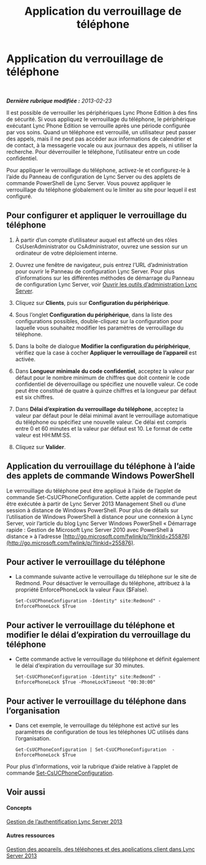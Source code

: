 ﻿---
title: Application du verrouillage de téléphone
TOCTitle: Application du verrouillage de téléphone
ms:assetid: 1f89298b-aea9-4952-93ca-0270b565792b
ms:mtpsurl: https://technet.microsoft.com/fr-fr/library/Gg520963(v=OCS.15)
ms:contentKeyID: 49296458
ms.date: 05/20/2016
mtps_version: v=OCS.15
ms.translationtype: HT
---

# Application du verrouillage de téléphone

 

_**Dernière rubrique modifiée :** 2013-02-23_

Il est possible de verrouiller les périphériques Lync Phone Edition à des fins de sécurité. Si vous appliquez le verrouillage du téléphone, le périphérique exécutant Lync Phone Edition se verrouille après une période configurée par vos soins. Quand un téléphone est verrouillé, un utilisateur peut passer des appels, mais il ne peut pas accéder aux informations de calendrier et de contact, à la messagerie vocale ou aux journaux des appels, ni utiliser la recherche. Pour déverrouiller le téléphone, l’utilisateur entre un code confidentiel.

Pour appliquer le verrouillage du téléphone, activez-le et configurez-le à l’aide du Panneau de configuration de Lync Server ou des applets de commande PowerShell de Lync Server. Vous pouvez appliquer le verrouillage du téléphone globalement ou le limiter au site pour lequel il est configuré.

## Pour configurer et appliquer le verrouillage du téléphone

1.  À partir d’un compte d’utilisateur auquel est affecté un des rôles CsUserAdministrator ou CsAdministrator, ouvrez une session sur un ordinateur de votre déploiement interne.

2.  Ouvrez une fenêtre de navigateur, puis entrez l’URL d’administration pour ouvrir le Panneau de configuration Lync Server. Pour plus d’informations sur les différentes méthodes de démarrage du Panneau de configuration Lync Server, voir [Ouvrir les outils d’administration Lync Server](lync-server-2013-open-lync-server-administrative-tools.md).

3.  Cliquez sur **Clients**, puis sur **Configuration du périphérique**.

4.  Sous l’onglet **Configuration du périphérique**, dans la liste des configurations possibles, double-cliquez sur la configuration pour laquelle vous souhaitez modifier les paramètres de verrouillage du téléphone.

5.  Dans la boîte de dialogue **Modifier la configuration du périphérique**, vérifiez que la case à cocher **Appliquer le verrouillage de l’appareil** est activée.

6.  Dans **Longueur minimale du code confidentiel**, acceptez la valeur par défaut pour le nombre minimum de chiffres que doit contenir le code confidentiel de déverrouillage ou spécifiez une nouvelle valeur. Ce code peut être constitué de quatre à quinze chiffres et la longueur par défaut est six chiffres.

7.  Dans **Délai d’expiration du verrouillage du téléphone**, acceptez la valeur par défaut pour le délai minimal avant le verrouillage automatique du téléphone ou spécifiez une nouvelle valeur. Ce délai est compris entre 0 et 60 minutes et la valeur par défaut est 10. Le format de cette valeur est HH:MM:SS.

8.  Cliquez sur **Valider**.

## Application du verrouillage du téléphone à l’aide des applets de commande Windows PowerShell

Le verrouillage du téléphone peut être appliqué à l’aide de l’applet de commande Set-CsUCPhoneConfiguration. Cette applet de commande peut être exécutée à partir de Lync Server 2013 Management Shell ou d’une session à distance de Windows PowerShell. Pour plus de détails sur l’utilisation de Windows PowerShell à distance pour une connexion à Lync Server, voir l’article du blog Lync Server Windows PowerShell « Démarrage rapide : Gestion de Microsoft Lync Server 2010 avec PowerShell à distance » à l’adresse [http://go.microsoft.com/fwlink/p/?linkId=255876](http://go.microsoft.com/fwlink/p/?linkid=255876).

## Pour activer le verrouillage du téléphone

  - La commande suivante active le verrouillage du téléphone sur le site de Redmond. Pour désactiver le verrouillage du téléphone, attribuez à la propriété EnforcePhoneLock la valeur Faux ($False).
    
        Set-CsUCPhoneConfiguration -Identity" site:Redmond" -EnforcePhoneLock $True

## Pour activer le verrouillage du téléphone et modifier le délai d’expiration du verrouillage du téléphone

  - Cette commande active le verrouillage du téléphone et définit également le délai d’expiration du verrouillage sur 30 minutes.
    
        Set-CsUCPhoneConfiguration -Identity" site:Redmond" -EnforcePhoneLock $True -PhoneLockTimeout "00:30:00"

## Pour activer le verrouillage du téléphone dans l’organisation

  - Dans cet exemple, le verrouillage du téléphone est activé sur les paramètres de configuration de tous les téléphones UC utilisés dans l’organisation.
    
        Get-CsUCPhoneConfiguration | Set-CsUCPhoneConfiguration  -EnforcePhoneLock $True

Pour plus d’informations, voir la rubrique d’aide relative à l’applet de commande [Set-CsUCPhoneConfiguration](set-csucphoneconfiguration.md).

## Voir aussi

#### Concepts

[Gestion de l’authentification Lync Server 2013](lync-server-2013-managing-lync-server-authentication.md)  

#### Autres ressources

[Gestion des appareils, des téléphones et des applications client dans Lync Server 2013](lync-server-2013-managing-devices-phones-and-client-applications.md)

